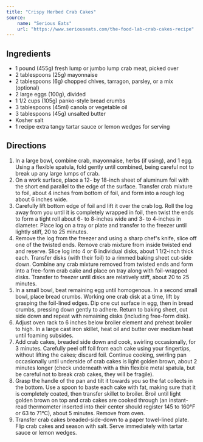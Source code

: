 ```yaml
---
title: "Crispy Herbed Crab Cakes"
source:
    name: "Serious Eats"
    url: "https://www.seriouseats.com/the-food-lab-crab-cakes-recipe"
---
```


## Ingredients

-   1 pound (455g) fresh lump or jumbo lump crab meat, picked over
-   2 tablespoons (25g) mayonnaise
-   2 tablespoons (6g) chopped chives, tarragon, parsley, or a mix (optional)
-   2 large eggs (100g), divided
-   1 1/2 cups (105g) panko-style bread crumbs
-   3 tablespoons (45ml) canola or vegetable oil
-   3 tablespoons (45g) unsalted butter
-   Kosher salt
-   1 recipe extra tangy tartar sauce or lemon wedges for serving

## Directions

1. In a large bowl, combine crab, mayonnaise, herbs (if using), and 1 egg. Using a flexible spatula, fold gently until combined, being careful not to break up any large lumps of crab.
1. On a work surface, place a 12- by 18-inch sheet of aluminum foil with the short end parallel to the edge of the surface. Transfer crab mixture to foil, about 4 inches from bottom of foil, and form into a rough log about 6 inches wide.
1. Carefully lift bottom edge of foil and lift it over the crab log. Roll the log away from you until it is completely wrapped in foil, then twist the ends to form a tight roll about 6- to 8-inches wide and 3- to 4-inches in diameter. Place log on a tray or plate and transfer to the freezer until lightly stiff, 20 to 25 minutes.
1. Remove the log from the freezer and using a sharp chef's knife, slice off one of the twisted ends. Remove crab mixture from inside twisted end and reserve. Slice log into 4 or 6 individual disks, about 1 1/2-inch thick each. Transfer disks (with their foil) to a rimmed baking sheet cut-side down. Combine any crab mixture removed from twisted ends and form into a free-form crab cake and place on tray along with foil-wrapped disks. Transfer to freezer until disks are relatively stiff, about 20 to 25 minutes.
1. In a small bowl, beat remaining egg until homogenous. In a second small bowl, place bread crumbs. Working one crab disk at a time, lift by grasping the foil-lined edges. Dip one cut surface in egg, then in bread crumbs, pressing down gently to adhere. Return to baking sheet, cut side down and repeat with remaining disks (including free-form disk).
1. Adjust oven rack to 6 inches below broiler element and preheat broiler to high. In a large cast iron skillet, heat oil and butter over medium heat until foaming subsides.
1. Add crab cakes, breaded side down and cook, swirling occasionally, for 3 minutes. Carefully peel off foil from each cake using your fingertips, without lifting the cakes; discard foil. Continue cooking, swirling pan occasionally until underside of crab cakes is light golden brown, about 2 minutes longer (check underneath with a thin flexible metal spatula, but be careful not to break crab cakes, they will be fragile).
1. Grasp the handle of the pan and tilt it towards you so the fat collects in the bottom. Use a spoon to baste each cake with fat, making sure that it is completely coated, then transfer skillet to broiler. Broil until light golden brown on top and crab cakes are cooked through (an instant-read thermometer inserted into their center should register 145 to 160°F or 63 to 71°C), about 5 minutes. Remove from oven.
1. Transfer crab cakes breaded-side-down to a paper towel-lined plate. Flip crab cakes and season with salt. Serve immediately with tartar sauce or lemon wedges.
